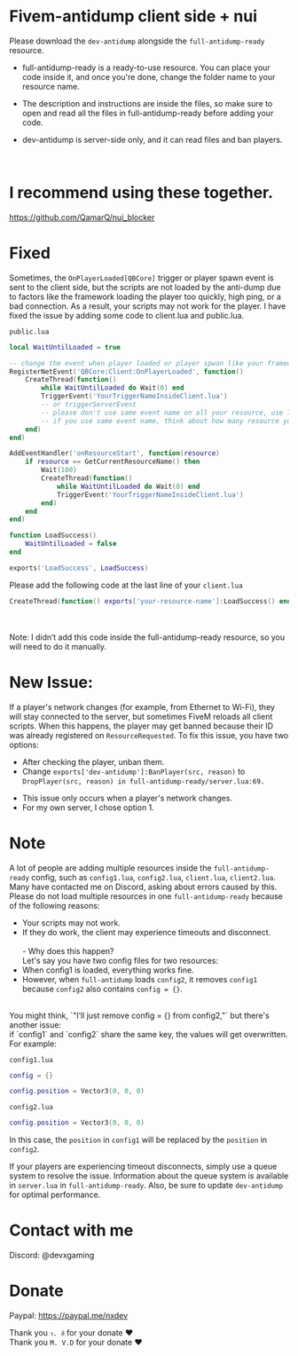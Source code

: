 # Fivem-antidump client side + nui


Please download the ```dev-antidump``` alongside the ```full-antidump-ready``` resource.

* full-antidump-ready is a ready-to-use resource. You can place your code inside it, and once you're done, change the folder name to your resource name.

* The description and instructions are inside the files, so make sure to open and read all the files in full-antidump-ready before adding your code.

* dev-antidump is server-side only, and it can read files and ban players.

<br>

# I recommend using these together.
https://github.com/QamarQ/nui_blocker

# Fixed

Sometimes, the ```OnPlayerLoaded[QBCore]``` trigger or player spawn event is sent to the client side, but the scripts are not loaded by the anti-dump due to factors like the framework loading the player too quickly, high ping, or a bad connection. As a result, your scripts may not work for the player. I have fixed the issue by adding some code to client.lua and public.lua.

```public.lua```
```lua
local WaitUntilLoaded = true

-- change the event when player loaded or player spwan like your framework. i use here QBCore
RegisterNetEvent('QBCore:Client:OnPlayerLoaded', function()
    CreateThread(function()
        while WaitUntilLoaded do Wait(0) end
        TriggerEvent('YourTriggerNameInsideClient.lua')
        -- or triggerServerEvent
        -- please don't use same event name on all your resource, use like: resource-name:client:OnPlayerLoaded
        -- if you use same event name, think about how many resource you have and how manytime it's will send the trigger
    end)
end)

AddEventHandler('onResourceStart', function(resource)
    if resource == GetCurrentResourceName() then
        Wait(100)
        CreateThread(function()
            while WaitUntilLoaded do Wait(0) end
            TriggerEvent('YourTriggerNameInsideClient.lua')
        end)
    end
end)

function LoadSuccess()
    WaitUntilLoaded = false
end

exports('LoadSuccess', LoadSuccess)
```

Please add the following code at the last line of your ```client.lua```

```lua
CreateThread(function() exports['your-resource-name']:LoadSuccess() end)

```

<br><br>
Note: I didn’t add this code inside the full-antidump-ready resource, so you will need to do it manually.


# New Issue:
If a player's network changes (for example, from Ethernet to Wi-Fi), they will stay connected to the server, but sometimes FiveM reloads all client scripts. When this happens, the player may get banned because their ID was already registered on `ResourceRequested`.
To fix this issue, you have two options:
* After checking the player, unban them.
* Change `exports['dev-antidump']:BanPlayer(src, reason)` to `DropPlayer(src, reason) in full-antidump-ready/server.lua:69.`<br>

- This issue only occurs when a player's network changes.<br>
- For my own server, I chose option 1.


# Note
A lot of people are adding multiple resources inside the `full-antidump-ready` config, such as `config1.lua`, `config2.lua`, `client.lua`, `client2.lua`. Many have contacted me on Discord, asking about errors caused by this.<br>
Please do not load multiple resources in one `full-antidump-ready` because of the following reasons:
* Your scripts may not work.
* If they do work, the client may experience timeouts and disconnect.<br>
<br>- Why does this happen?<br>Let's say you have two config files for two resources:
* When config1 is loaded, everything works fine.
* However, when `full-antidump` loads `config2`, it removes `config1` because `config2` also contains `config = {}`.
<br>
You might think, `"I’ll just remove config = {} from config2,"` but there's another issue:<br>
 if `config1` and `config2` share the same key, the values will get overwritten. For example:<br>

`config1.lua`
```lua
config = {}

config.position = Vector3(0, 0, 0)
```
`config2.lua`
```lua
config.position = Vector3(0, 0, 0)
```

In this case, the `position` in `config1` will be replaced by the `position` in `config2`.


If your players are experiencing timeout disconnects, simply use a queue system to resolve the issue. Information about the queue system is available in `server.lua` in `full-antidump-ready`. Also, be sure to update `dev-antidump` for optimal performance.

# Contact with me

Discord: @devxgaming

# Donate
Paypal: https://paypal.me/nxdev

Thank you ```ว. สี``` for your donate ❤️<br>
Thank you ```M. V.D``` for your donate ❤️
